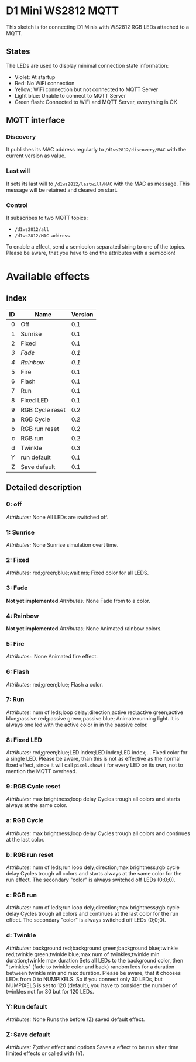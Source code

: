 # D1 Mini WS2812 MQTT
This sketch is for connecting D1 Minis with WS2812 RGB LEDs attached to a MQTT.

## States
The LEDs are used to display minimal connection state information:
* Violet: At startup
* Red: No WiFi connection
* Yellow: WiFi connection but not connected to MQTT Server
* Light blue: Unable to connect to MQTT Server
* Green flash: Connected to WiFi and MQTT Server, everything is OK

## MQTT interface
### Discovery
It publishes its MAC address regularly to `/d1ws2812/discovery/MAC` with the
current version as value.
### Last will
It sets its last will to `/d1ws2812/lastwill/MAC` with the MAC as message. This
message will be retained and cleared on start.

### Control
It subscribes to two MQTT topics:
* `/d1ws2812/all`
* `/d1ws2812/MAC address`

To enable a effect, send a semicolon separated string to one of the topics.
Please be aware, that you have to end the attributes with a semicolon!

# Available effects
## index
| ID | Name              | Version |
|---:|-------------------|---------|
|  0 | Off               | 0.1     |
|  1 | Sunrise           | 0.1     |
|  2 | Fixed             | 0.1     |
| *3*| *Fade*            | *0.1*   |
| *4*|*Rainbow*          | *0.1*   |
|  5 | Fire              | 0.1     |
|  6 | Flash             | 0.1     |
|  7 | Run               | 0.1     |
|  8 | Fixed LED         | 0.1     |
|  9 | RGB Cycle reset   | 0.2     |
|  a | RGB Cycle         | 0.2     |
|  b | RGB run reset     | 0.2     |
|  c | RGB run           | 0.2     |
|  d | Twinkle           | 0.3     |
|  Y | run default       | 0.1     |
|  Z | Save default      | 0.1     |


## Detailed description
### 0: off
*Attributes:* None
All LEDs are switched off.

### 1: Sunrise
*Attributes:* None
Sunrise simulation overt time.

### 2: Fixed
*Attributes:*  red;green;blue;wait ms;
Fixed color for all LEDS.

### 3: Fade
**Not yet implemented**
*Attributes:* None
Fade from to a color.

### 4: Rainbow
**Not yet implemented**
*Attributes:* None
Animated rainbow colors.

### 5: Fire
*Attributes:*: None
Animated fire effect.

### 6: Flash
*Attributes:* red;green;blue;
Flash a color.

### 7: Run
*Attributes:* num of leds;loop delay;direction;active red;active green;active blue;passive red;passive green;passive blue;
Animate running light. It is always one led with the active color in <num of leds> in the passive color.

### 8: Fixed LED
*Attributes:* red;green;blue;LED index;LED index;LED index;...
Fixed color for a single LED. Please be aware, than this is not as effective as the normal fixed effect, since it will call `pixel.show()` for every LED on its own, not to mention the MQTT overhead.

### 9: RGB Cycle reset
*Attributes:* max brightness;loop delay
Cycles trough all colors and starts always at the same color.

### a: RGB Cycle
*Attributes:* max brightness;loop delay
Cycles trough all colors and continues at the last color.

### b: RGB run reset
*Attributes:* num of leds;run loop dely;direction;max brightness;rgb cycle delay
Cycles trough all colors and starts always at the same color for the run effect. The secondary "color" is always switched off LEDs (0;0;0).

### c: RGB run
*Attributes:* num of leds;run loop dely;direction;max brightness;rgb cycle delay
Cycles trough all colors and continues at the last color for the run effect. The secondary "color" is always switched off LEDs (0;0;0).

### d: Twinkle
*Attributes:* background red;background green;background blue;twinkle red;twinkle green;twinkle blue;max num of twinkles;twinkle min duration;twinkle max duration
Sets all LEDs to the background color, then "twinkles" (fade to twinkle color and back) random leds for a duration between twinkle min and max duration. Please be aware, that it chooses LEDs from 0 to NUMPIXELS. So if you connect only 30 LEDs, but NUMPIXELS is set to 120 (default), you have to consider the number of twinkles not for 30 but for 120 LEDs.

### Y: Run default
*Attributes:* None
Runs the before (Z) saved default effect.

### Z: Save default
*Attributes:* Z;other effect and options
Saves a effect to be run after time limited effects or called with (Y).
